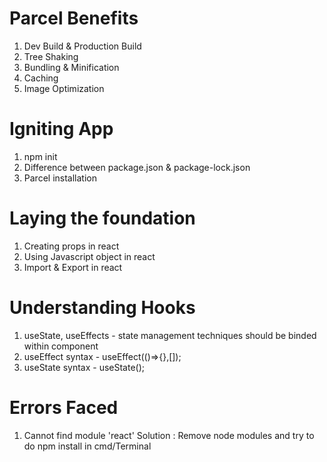 # Parcel Benefits

1. Dev Build & Production Build
2. Tree Shaking
3. Bundling & Minification
4. Caching
5. Image Optimization

# Igniting App

1. npm init
2. Difference between package.json & package-lock.json
3. Parcel installation

# Laying the foundation

1. Creating props in react
2. Using Javascript object in react
3. Import & Export in react

# Understanding Hooks

1. useState, useEffects - state management techniques should be binded within component
2. useEffect syntax - useEffect(()=>{},[]);
3. useState syntax - useState();

# Errors Faced

1. Cannot find module 'react'
   Solution : Remove node modules and try to do npm install in cmd/Terminal
